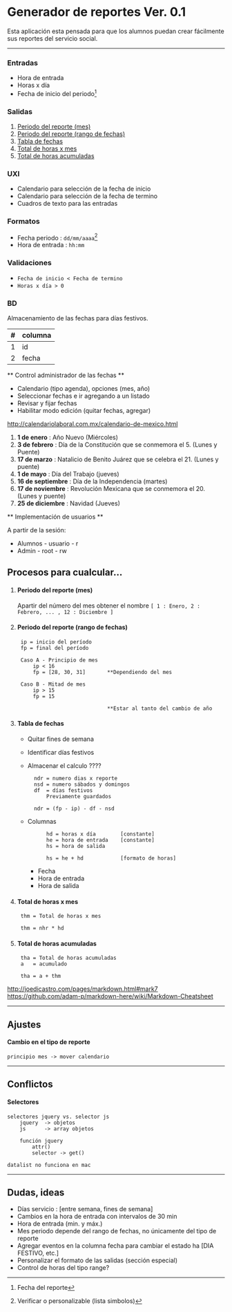 # Generador de reportes Ver. 0.1

Esta aplicación esta pensada para que los alumnos puedan crear fácilmente sus reportes del servicio social.

***

### Entradas 

* Hora de entrada
* Horas x día
* Fecha de inicio del periodo[^1]

[^1]: Fecha del reporte

### Salidas

1. [Periodo del reporte (mes)](#periodo-del-reporte-mes)
1. [Periodo del reporte (rango de fechas)](#periodo-del-reporte-rango-de-fechas)
1. [Tabla de fechas](#tabla-de-fechas)
1. [Total de horas x mes](#total-de-horas-x-mes)
1. [Total de horas acumuladas](#total-de-horas-acumuladas)

### UXI

* Calendario para selección de la fecha de inicio
* Calendario para selección de la fecha de termino
* Cuadros de texto para las entradas

### Formatos

* Fecha periodo : `dd/mm/aaaa`[^2]
* Hora de entrada : `hh:mm`

[^2]: Verificar o personalizable (lista simbolos)

### Validaciones


* `Fecha de inicio < Fecha de termino`
* `Horas x día > 0` 

### BD

Almacenamiento de las fechas para días festivos.

\# | columna
--- | ---
1 | id 
2 | fecha

** Control administrador de las fechas **

* Calendario (tipo agenda), opciones (mes, año)
* Seleccionar fechas e ir agregando a un listado
* Revisar y fijar fechas
* Habilitar modo edición (quitar fechas, agregar)

http://calendariolaboral.com.mx/calendario-de-mexico.html

1.	**1 de enero**			: Año Nuevo (Miércoles)
1.	**3 de febrero**		: Día de la Constitución que se conmemora el 5. (Lunes y Puente)
1.	**17 de marzo**			: Natalicio de Benito Juárez que se celebra el 21. (Lunes y puente)
1.	**1 de mayo**			: Día del Trabajo (jueves)
1.	**16 de septiembre**	: Día de la Independencia (martes)
1.	**17 de noviembre**		: Revolución Mexicana que se conmemora el 20. (Lunes y puente)
1.	**25 de diciembre**		: Navidad (Jueves)

** Implementación de usuarios **

A partir de la sesión:

* Alumnos -	usuario - r
* Admin   -	root 	- rw

## Procesos para cualcular...

1. #### Periodo del reporte (mes)

	Apartir del número del mes obtener el nombre 
	`[ 1 : Enero, 2 : Febrero, ... , 12 : Diciembre ]`

1. #### Periodo del reporte (rango de fechas)
	
		ip = inicio del período
		fp = final del período

		Caso A - Principio de mes
			ip < 16 
			fp = [28, 30, 31] 		**Dependiendo del mes

		Caso B - Mitad de mes
			ip > 15
			fp = 15

									**Estar al tanto del cambio de año


1. #### Tabla de fechas

	* Quitar fines de semana
	* Identificar días festivos
	* Almacenar el calculo ????



			ndr = numero dias x reporte
			nsd = numero sábados y domingos
			df 	= días festivos
				Previamente guardados

			ndr = (fp - ip) - df - nsd
		

	* Columnas


				hd = horas x día 		[constante]
				he = hora de entrada 	[constante]
				hs = hora de salida

				hs = he + hd 			[formato de horas]


		* Fecha
		* Hora de entrada
		* Hora de salida

1. #### Total de horas x mes

		thm = Total de horas x mes
		
		thm = nhr * hd	

1. #### Total de horas acumuladas

		tha = Total de horas acumuladas
		a   = acumulado

		tha = a + thm


http://joedicastro.com/pages/markdown.html#mark7
https://github.com/adam-p/markdown-here/wiki/Markdown-Cheatsheet


***

## Ajustes

#### Cambio en el tipo de reporte

	principio mes -> mover calendario

***

## Conflictos

#### Selectores

	selectores jquery vs. selector js 
		jquery 	-> objetos
		js 		-> array objetos

		función jquery 
			attr()
			selector -> get()

	datalist no funciona en mac


***

## Dudas, ideas

* Días servicio : [entre semana, fines de semana]
* Cambios en la hora de entrada con intervalos de 30 min
* Hora de entrada (min. y máx.)
* Mes periodo depende del rango de fechas, no únicamente del tipo de reporte
* Agregar eventos en la columna fecha para cambiar el estado ha [DIA FESTIVO, etc.]
* Personalizar el formato de las salidas (sección especial)
* Control de horas del tipo range?